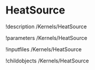 <!-- MOOSE Documentation Stub: Remove this when content is added. -->

# HeatSource
!description /Kernels/HeatSource

!parameters /Kernels/HeatSource

!inputfiles /Kernels/HeatSource

!childobjects /Kernels/HeatSource
